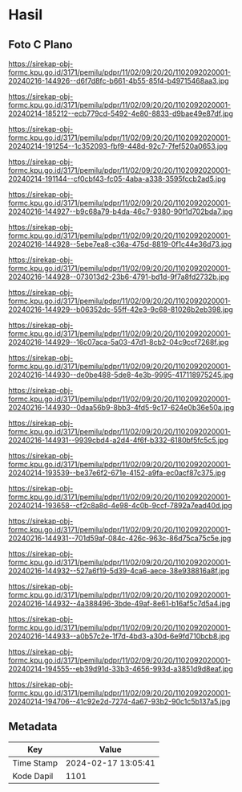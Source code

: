 # Hasil

## Foto C Plano

https://sirekap-obj-formc.kpu.go.id/3171/pemilu/pdpr/11/02/09/20/20/1102092020001-20240216-144926--d6f7d8fc-b661-4b55-85f4-b49715468aa3.jpg

https://sirekap-obj-formc.kpu.go.id/3171/pemilu/pdpr/11/02/09/20/20/1102092020001-20240214-185212--ecb779cd-5492-4e80-8833-d9bae49e87df.jpg

https://sirekap-obj-formc.kpu.go.id/3171/pemilu/pdpr/11/02/09/20/20/1102092020001-20240214-191254--1c352093-fbf9-448d-92c7-7fef520a0653.jpg

https://sirekap-obj-formc.kpu.go.id/3171/pemilu/pdpr/11/02/09/20/20/1102092020001-20240214-191144--cf0cbf43-fc05-4aba-a338-3595fccb2ad5.jpg

https://sirekap-obj-formc.kpu.go.id/3171/pemilu/pdpr/11/02/09/20/20/1102092020001-20240216-144927--b9c68a79-b4da-46c7-9380-90f1d702bda7.jpg

https://sirekap-obj-formc.kpu.go.id/3171/pemilu/pdpr/11/02/09/20/20/1102092020001-20240216-144928--5ebe7ea8-c36a-475d-8819-0f1c44e36d73.jpg

https://sirekap-obj-formc.kpu.go.id/3171/pemilu/pdpr/11/02/09/20/20/1102092020001-20240216-144928--073013d2-23b6-4791-bd1d-9f7a8fd2732b.jpg

https://sirekap-obj-formc.kpu.go.id/3171/pemilu/pdpr/11/02/09/20/20/1102092020001-20240216-144929--b06352dc-55ff-42e3-9c68-81026b2eb398.jpg

https://sirekap-obj-formc.kpu.go.id/3171/pemilu/pdpr/11/02/09/20/20/1102092020001-20240216-144929--16c07aca-5a03-47d1-8cb2-04c9ccf7268f.jpg

https://sirekap-obj-formc.kpu.go.id/3171/pemilu/pdpr/11/02/09/20/20/1102092020001-20240216-144930--de0be488-5de8-4e3b-9995-417118975245.jpg

https://sirekap-obj-formc.kpu.go.id/3171/pemilu/pdpr/11/02/09/20/20/1102092020001-20240216-144930--0daa56b9-8bb3-4fd5-9c17-624e0b36e50a.jpg

https://sirekap-obj-formc.kpu.go.id/3171/pemilu/pdpr/11/02/09/20/20/1102092020001-20240216-144931--9939cbd4-a2d4-4f6f-b332-6180bf5fc5c5.jpg

https://sirekap-obj-formc.kpu.go.id/3171/pemilu/pdpr/11/02/09/20/20/1102092020001-20240214-193539--be37e6f2-671e-4152-a9fa-ec0acf87c375.jpg

https://sirekap-obj-formc.kpu.go.id/3171/pemilu/pdpr/11/02/09/20/20/1102092020001-20240214-193658--cf2c8a8d-4e98-4c0b-9ccf-7892a7ead40d.jpg

https://sirekap-obj-formc.kpu.go.id/3171/pemilu/pdpr/11/02/09/20/20/1102092020001-20240216-144931--701d59af-084c-426c-963c-86d75ca75c5e.jpg

https://sirekap-obj-formc.kpu.go.id/3171/pemilu/pdpr/11/02/09/20/20/1102092020001-20240216-144932--527a6f19-5d39-4ca6-aece-38e938816a8f.jpg

https://sirekap-obj-formc.kpu.go.id/3171/pemilu/pdpr/11/02/09/20/20/1102092020001-20240216-144932--4a388496-3bde-49af-8e61-b16af5c7d5a4.jpg

https://sirekap-obj-formc.kpu.go.id/3171/pemilu/pdpr/11/02/09/20/20/1102092020001-20240216-144933--a0b57c2e-1f7d-4bd3-a30d-6e9fd710bcb8.jpg

https://sirekap-obj-formc.kpu.go.id/3171/pemilu/pdpr/11/02/09/20/20/1102092020001-20240214-194555--eb39d91d-33b3-4656-993d-a3851d9d8eaf.jpg

https://sirekap-obj-formc.kpu.go.id/3171/pemilu/pdpr/11/02/09/20/20/1102092020001-20240214-194706--41c92e2d-7274-4a67-93b2-90c1c5b137a5.jpg


## Metadata

| Key        | Value               |
| ---------- | ------------------- |
| Time Stamp | 2024-02-17 13:05:41 |
| Kode Dapil | 1101                |



